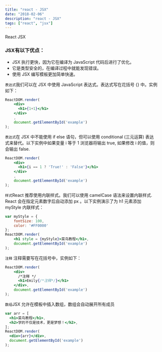 ```yaml
---
title: "react - JSX"
date: "2018-02-06"
description: "react - JSX"
tags: ["react", "jsx"]
---
```


React JSX

### JSX有以下优点：

* JSX 执行更快，因为它在编译为 JavaScript 代码后进行了优化。
* 它是类型安全的，在编译过程中就能发现错误。
* 使用 JSX 编写模板更加简单快速。

`表达式`我们可以在 JSX 中使用 JavaScript 表达式。表达式写在花括号 {} 中。实例如下：
```jsx
ReactDOM.render(
    <div>
      <h1>{1+1}</h1>
    </div>
    ,
    document.getElementById('example')
);
```
`表达式`在 JSX 中不能使用 if else 语句，但可以使用 conditional (三元运算) 表达式来替代。以下实例中如果变量 i 等于 1 浏览器将输出 true, 如果修改 i 的值，则会输出 false.
```jsx
ReactDOM.render(
    <div>
      <h1>{i == 1 ? 'True!' : 'False'}</h1>
    </div>
    ,
    document.getElementById('example')
);
```

`样式`React 推荐使用内联样式。我们可以使用 camelCase 语法来设置内联样式. React 会在指定元素数字后自动添加 px 。以下实例演示了为 h1 元素添加 myStyle 内联样式：
```jsx
var myStyle = {
    fontSize: 100,
    color: '#FF0000'
};
ReactDOM.render(
    <h1 style = {myStyle}>菜鸟教程</h1>,
    document.getElementById('example')
);
```
`注释`
注释需要写在花括号中，实例如下：
```jsx
ReactDOM.render(
    <div>
      /*注释 */
      <h1>Emily{/*注释*/}</h1>
    </div>,
    document.getElementById('example')
);
```
`数组`JSX 允许在模板中插入数组，数组会自动展开所有成员
```jsx
var arr = [
  <h1>菜鸟教程</h1>,
  <h2>学的不仅是技术，更是梦想！</h2>,
];
ReactDOM.render(
  <div>{arr}</div>,
  document.getElementById('example')
);
```